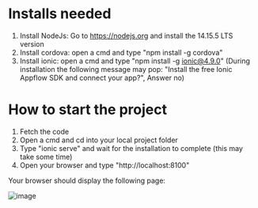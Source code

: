 # Installs needed
1. Install NodeJs: Go to https://nodejs.org and install the 14.15.5 LTS version
2. Install cordova: open a cmd and type "npm install -g cordova"
3. Install ionic: open a cmd and type "npm install -g ionic@4.9.0" 
   (During installation the following message may pop: "Install the free Ionic Appflow SDK and connect your app?", Answer no)

# How to start the project
1. Fetch the code
2. Open a cmd and cd into your local project folder
3. Type "ionic serve" and wait for the installation to complete (this may take some time)
4. Open your browser and type "http://localhost:8100"

Your browser should display the following page:

![image](https://user-images.githubusercontent.com/71826596/111865292-8373b580-8966-11eb-8bf9-0a884daccce9.png)

